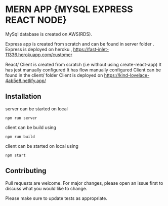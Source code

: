 # MERN APP {MYSQL EXPRESS REACT NODE}

MySql database is created on AWS(RDS).

Express app is created from scratch and can be found in server folder .
Express is deployed on heroku ,
https://fast-inlet-11336.herokuapp.com/customer

React/ Client is created from scratch (i.e without using create-react-app)
It has jest manually configured
It has flow manually configured
Client can be found in the client/ folder
Client is deployed on 
https://kind-lovelace-4ab5e8.netlify.app/

## Installation

server can be started on local
```
npm run server
```

client can be build using

```
npm run build
```

client can be started on local using
```
npm start
```



## Contributing
Pull requests are welcome. For major changes, please open an issue first to discuss what you would like to change.

Please make sure to update tests as appropriate.
